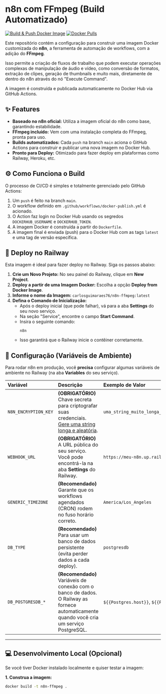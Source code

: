 # n8n com FFmpeg (Build Automatizado)

[![Build & Push Docker Image](https://github.com/carlosGuimaraes-dev/n8-ffmpeg/actions/workflows/docker-publish.yml/badge.svg)](https://github.com/carlosGuimaraes-dev/n8-ffmpeg/actions/workflows/docker-publish.yml)
[![Docker Pulls](https://img.shields.io/docker/pulls/carlosguimaraes76/n8n-ffmpeg)](https://hub.docker.com/r/carlosguimaraes76/n8n-ffmpeg)

Este repositório contém a configuração para construir uma imagem Docker customizada do **n8n**, a ferramenta de automação de workflows, com a adição do **FFmpeg**.

Isso permite a criação de fluxos de trabalho que podem executar operações complexas de manipulação de áudio e vídeo, como conversão de formatos, extração de clipes, geração de thumbnails e muito mais, diretamente de dentro do n8n através do nó "Execute Command".

A imagem é construída e publicada automaticamente no Docker Hub via GitHub Actions.

## ✨ Features

-   **Baseado no n8n oficial:** Utiliza a imagem oficial do n8n como base, garantindo estabilidade.
-   **FFmpeg incluído:** Vem com uma instalação completa do FFmpeg, pronta para uso.
-   **Builds automatizados:** Cada `push` na branch `main` aciona o GitHub Actions para construir e publicar uma nova imagem no Docker Hub.
-   **Pronto para Deploy:** Otimizado para fazer deploy em plataformas como Railway, Heroku, etc.

## ⚙️ Como Funciona o Build

O processo de CI/CD é simples e totalmente gerenciado pelo GitHub Actions:

1.  Um `push` é feito na branch `main`.
2.  O workflow definido em `.github/workflows/docker-publish.yml` é acionado.
3.  O Action faz login no Docker Hub usando os segredos `DOCKERHUB_USERNAME` e `DOCKERHUB_TOKEN`.
4.  A imagem Docker é construída a partir do `Dockerfile`.
5.  A imagem final é enviada (push) para o Docker Hub com as tags `latest` e uma tag de versão específica.

## 🚀 Deploy no Railway

Esta imagem é ideal para fazer deploy no Railway. Siga os passos abaixo:

1.  **Crie um Novo Projeto:** No seu painel do Railway, clique em **New Project**.
2.  **Deploy a partir de uma Imagem Docker:** Escolha a opção **Deploy from Docker Image**.
3.  **Informe o nome da Imagem:**
    `carlosguimaraes76/n8n-ffmpeg:latest`
4.  **Defina o Comando de Inicialização:**
    -   Após o deploy inicial (que pode falhar), vá para a aba **Settings** do seu novo serviço.
    -   Na seção "Service", encontre o campo **Start Command**.
    -   Insira o seguinte comando:
        ```
        n8n
        ```
    -   Isso garantirá que o Railway inicie o contêiner corretamente.

## 🔧 Configuração (Variáveis de Ambiente)

Para rodar n8n em produção, você **precisa** configurar algumas variáveis de ambiente no Railway (na aba **Variables** do seu serviço).

| Variável | Descrição | Exemplo de Valor |
| :--- | :--- | :--- |
| `N8N_ENCRYPTION_KEY` | **(OBRIGATÓRIO)** Chave secreta para criptografar suas credenciais. [Gere uma string longa e aleatória](https://1password.com/password-generator/). | `uma_string_muito_longa_e_aleatoria_de_32_chars` |
| `WEBHOOK_URL` | **(OBRIGATÓRIO)** A URL pública do seu serviço. Você pode encontrá-la na aba **Settings** do Railway. | `https://meu-n8n.up.railway.app/` |
| `GENERIC_TIMEZONE` | **(Recomendado)** Garante que os workflows agendados (CRON) rodem no fuso horário correto. | `America/Los_Angeles` |
| `DB_TYPE` | **(Recomendado)** Para usar um banco de dados persistente (evita perder dados a cada deploy). | `postgresdb` |
| `DB_POSTGRESDB_*` | **(Recomendado)** Variáveis de conexão com o banco de dados. O Railway as fornece automaticamente quando você cria um serviço PostgreSQL. | `${{Postgres.host}}`, `${{Postgres.database}}`, etc. |

---

## 💻 Desenvolvimento Local (Opcional)

Se você tiver Docker instalado localmente e quiser testar a imagem:

**1. Construa a imagem:**
```bash
docker build -t n8n-ffmpeg .
